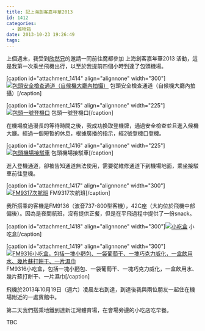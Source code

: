 ```yaml
---
title: 記上海創客嘉年華2013
id: 1412
categories:
  - 雜物箱
date: 2013-10-23 19:26:49
tags:
---
```


上個週末，我受到[欣然兄](http://www.xinranmsn.com "Xinranmsn | BH4OMH")的邀請一同前往魔都參加 上海創客嘉年華2013 活動，這是我第一次乘坐飛機出行，以至於我提前四個小時到達了包頭機場。

[caption id="attachment_1414" align="alignnone" width="300"][![包頭安全檢查通道（自候機大廳內拍攝）](/wp-content/uploads/2014/04/IMG_0769-300x225.jpg)](/wp-content/uploads/2014/04/IMG_0769-e1389272777213.jpg) 包頭安全檢查通道（自候機大廳內拍攝）[/caption]

<!--more-->

[caption id="attachment_1415" align="alignnone" width="225"][![包頭一號登機口](/wp-content/uploads/2014/04/IMG_0771_2-225x300.jpg)](/wp-content/uploads/2014/04/IMG_0771_2.jpg) 包頭一號登機口[/caption]

在機場度過漫長的等待時間之後，我成功換取登機牌，通過安全檢查並且進入候機大廳。經過一個短暫的休息，根據廣播的指示，經2號登機口登機。

[caption id="attachment_1416" align="alignnone" width="225"][![包頭機場接駁車](/wp-content/uploads/2014/04/IMG_0772_2-225x300.jpg)](/wp-content/uploads/2014/04/IMG_0772_2.jpg) 包頭機場接駁車[/caption]

進入登機通道，卻被告知通道無法使用，需要從維修通道下到機場地面，乘坐接駁車前往登機。

[caption id="attachment_1417" align="alignnone" width="300"][![FM9317次航班](/wp-content/uploads/2014/04/IMG_0774-300x225.jpg)](/wp-content/uploads/2014/04/IMG_0774-e1389272761257.jpg) FM9317次航班[/caption]

我所搭乘的客機是FM9136（波音737-800型客機），42C座（大約位於飛機中部偏後）。因為是夜間航班，沒有提供正餐，但是在平飛過程中提供了一份snack。

[caption id="attachment_1418" align="alignnone" width="300"][![小吃盒](/wp-content/uploads/2014/04/IMG_0776-300x225.jpg)](/wp-content/uploads/2014/04/IMG_0776.jpg) 小吃盒[/caption]

[caption id="attachment_1419" align="alignnone" width="300"][![FM9316小吃盒，包括一塊小麪包、一袋葡萄干、一塊巧克力威化，一盒飲用水、幾片蘇打餅干、一片濕巾](/wp-content/uploads/2014/04/IMG_0777_2-300x225.jpg)](/wp-content/uploads/2014/04/IMG_0777_2-e1389272758106.jpg) FM9316小吃盒，包括一塊小麪包、一袋葡萄干、一塊巧克力威化，一盒飲用水、幾片蘇打餅干、一片濕巾[/caption]

飛機於2013年10月19日（週六）凌晨左右到達，到達後我與兩位朋友一起住在機場附近的一處賓館中。

第二天我們搭乘地鐵到達新江灣體育場，在會場旁邊的小吃店吃早餐。

TBC